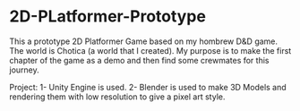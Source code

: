 # 2D-PLatformer-Prototype
This a prototype 2D Platformer Game based on my hombrew D&D game. The world is Chotica (a world that I created). 
My purpose is to make the first chapter of the game as a demo and then find some crewmates for this journey.

Project:
1- Unity Engine is used.
2- Blender is used to make 3D Models and rendering them with low resolution to give a pixel art style.
